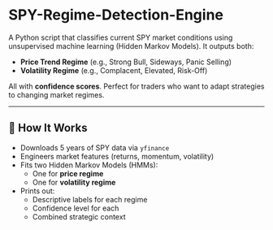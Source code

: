 # SPY-Regime-Detection-Engine


A Python script that classifies current SPY market conditions using unsupervised machine learning (Hidden Markov Models). It outputs both:

- **Price Trend Regime** (e.g., Strong Bull, Sideways, Panic Selling)
- **Volatility Regime** (e.g., Complacent, Elevated, Risk-Off)

All with **confidence scores**. Perfect for traders who want to adapt strategies to changing market regimes.

---

## 🔧 How It Works

- Downloads 5 years of SPY data via `yfinance`
- Engineers market features (returns, momentum, volatility)
- Fits two Hidden Markov Models (HMMs):
  - One for **price regime**
  - One for **volatility regime**
- Prints out:
  - Descriptive labels for each regime
  - Confidence level for each
  - Combined strategic context


